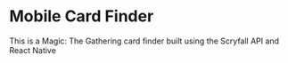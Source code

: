# Mobile Card Finder

This is a Magic: The Gathering card finder built using the Scryfall API and React Native
